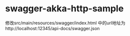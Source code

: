 # swagger-akka-http-sample

修改src/main/resources/swagger/index.html 中的url地址为http://localhost:12345/api-docs/swagger.json




